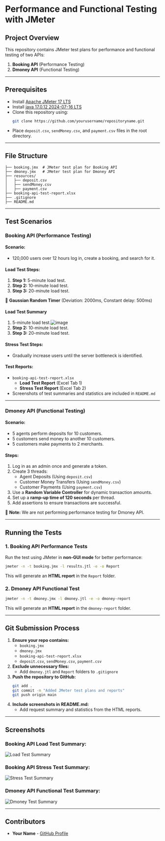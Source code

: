# Performance and Functional Testing with JMeter

## Project Overview
This repository contains JMeter test plans for performance and functional testing of two APIs:
1. **Booking API** (Performance Testing)
2. **Dmoney API** (Functional Testing)

---

## Prerequisites
- Install [Apache JMeter 17 LTS](https://jmeter.apache.org/download_jmeter.cgi)
- Install [java 17.0.12 2024-07-16 LTS](https://www.oracle.com/java/technologies/javase-downloads.html)
- Clone this repository using:
  ```bash
  git clone https://github.com/yourusername/repositoryname.git
  ```
- Place `deposit.csv`, `sendMoney.csv`, and `payment.csv` files in the root directory.

---

## File Structure
```
├── booking.jmx  # JMeter test plan for Booking API
├── dmoney.jmx   # JMeter test plan for Dmoney API
├── resources/
│   ├── deposit.csv
│   ├── sendMoney.csv
│   ├── payment.csv
├── booking-api-test-report.xlsx
├── .gitignore
├── README.md
```

---

## **Test Scenarios**
### **Booking API (Performance Testing)**
#### **Scenario:**
- 120,000 users over 12 hours log in, create a booking, and search for it.

#### **Load Test Steps:**
1. **Step 1:** 5-minute load test.
2. **Step 2:** 10-minute load test.
3. **Step 3:** 20-minute load test.

📌 **Gaussian Random Timer** (Deviation: 2000ms, Constant delay: 500ms)
#### **Load Test Summary**
1.  5-minute load test.![image](![5min](https://github.com/user-attachments/assets/d5488f18-c428-49c3-a662-2326d8d6331a)
)
2. **Step 2:** 10-minute load test.
3. **Step 3:** 20-minute load test.


#### **Stress Test Steps:**
- Gradually increase users until the server bottleneck is identified.

#### **Test Reports:**
- `booking-api-test-report.xlsx`
  - **Load Test Report** (Excel Tab 1)
  - **Stress Test Report** (Excel Tab 2)
- Screenshots of test summaries and statistics are included in `README.md`

---

### **Dmoney API (Functional Testing)**
#### **Scenario:**
- 5 agents perform deposits for 10 customers.
- 5 customers send money to another 10 customers.
- 5 customers make payments to 2 merchants.

#### **Steps:**
1. Log in as an admin once and generate a token.
2. Create 3 threads:
   - Agent Deposits (Using `deposit.csv`)
   - Customer Money Transfers (Using `sendMoney.csv`)
   - Customer Payments (Using `payment.csv`)
3. Use a **Random Variable Controller** for dynamic transaction amounts.
4. Set up a **ramp-up time of 120 seconds** per thread.
5. Add assertions to ensure transactions are successful.

📌 **Note:** We are not performing performance testing for Dmoney API.

---

## **Running the Tests**
### **1. Booking API Performance Tests**
Run the test using JMeter in **non-GUI mode** for better performance:
```bash
jmeter -n -t booking.jmx -l results.jtl -e -o Report
```
This will generate an **HTML report** in the `Report` folder.

### **2. Dmoney API Functional Test**
```bash
jmeter -n -t dmoney.jmx -l dmoney.jtl -e -o dmoney-report
```
This will generate an **HTML report** in the `dmoney-report` folder.

---

## **Git Submission Process**
1. **Ensure your repo contains:**
   - `booking.jmx`
   - `dmoney.jmx`
   - `booking-api-test-report.xlsx`
   - `deposit.csv`, `sendMoney.csv`, `payment.csv`
2. **Exclude unnecessary files:**
   - Add `dmoney.jtl` and `Report` folders to `.gitignore`
3. **Push the repository to GitHub:**
   ```bash
   git add .
   git commit -m "Added JMeter test plans and reports"
   git push origin main
   ```
4. **Include screenshots in README.md:**
   - Add request summary and statistics from the HTML reports.

---

## **Screenshots**
### **Booking API Load Test Summary:**
![Load Test Summary](path/to/screenshot1.png)

### **Booking API Stress Test Summary:**
![Stress Test Summary](path/to/screenshot2.png)

### **Dmoney API Functional Test Summary:**
![Dmoney Test Summary](path/to/screenshot3.png)

---

## **Contributors**
- **Your Name** - [GitHub Profile](https://github.com/yourusername)
